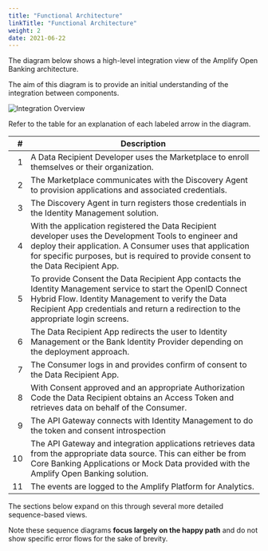 ```yaml
---
title: "Functional Architecture"
linkTitle: "Functional Architecture"
weight: 2
date: 2021-06-22
---
```


The diagram below shows a high-level integration view of the Amplify Open Banking architecture.

The aim of this diagram is to provide an initial understanding of the integration between components.

![Integration Overview](/Images/Integration_Overview_0.svg)

Refer to the table for an explanation of each labeled arrow in the diagram.

|   # | Description |
| --: | ----------- |
|   1 | A Data Recipient Developer uses the Marketplace to enroll themselves or their organization. |
|   2 | The Marketplace communicates with the Discovery Agent to provision applications and associated credentials. |
|   3 | The Discovery Agent in turn registers those credentials in the Identity Management solution. |
|   4 | With the application registered the Data Recipient developer uses the Development Tools to engineer and deploy their application. A Consumer uses that application for specific purposes, but is required to provide consent to the Data Recipient App. |
|   5 | To provide Consent the Data Recipient App contacts the Identity Management service to start the OpenID Connect Hybrid Flow. Identity Management to verify the Data Recipient App credentials and return a redirection to the appropriate login screens. |
|   6 | The Data Recipient App redirects the user to Identity Management or the Bank Identity Provider depending on the deployment approach. |
|   7 | The Consumer logs in and provides confirm of consent to the Data Recipient App. |
|   8 | With Consent approved and an appropriate Authorization Code the Data Recipient obtains an Access Token and retrieves data on behalf of the Consumer. |
|   9 | The API Gateway connects with Identity Management to do the token and consent introspection |
|  10 | The API Gateway and integration applications retrieves data from the appropriate data source. This can either be from Core Banking Applications or Mock Data provided with the Amplify Open Banking solution. |
|  11 | The events are logged to the Amplify Platform for Analytics. |

The sections below expand on this through several more detailed sequence-based views.

Note these sequence diagrams **focus largely on the happy path** and do not show specific error flows for the sake of brevity.